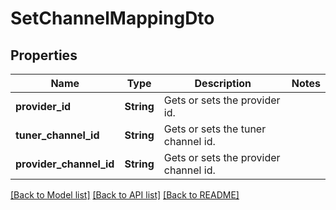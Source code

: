 # SetChannelMappingDto

## Properties

Name | Type | Description | Notes
------------ | ------------- | ------------- | -------------
**provider_id** | **String** | Gets or sets the provider id. | 
**tuner_channel_id** | **String** | Gets or sets the tuner channel id. | 
**provider_channel_id** | **String** | Gets or sets the provider channel id. | 

[[Back to Model list]](../README.md#documentation-for-models) [[Back to API list]](../README.md#documentation-for-api-endpoints) [[Back to README]](../README.md)


